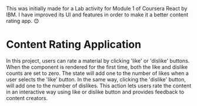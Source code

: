 This was initially made for a Lab activity for Module 1 of Coursera React by IBM. I have improved its UI and features in order to make it a better content rating app. 😊

# Content Rating Application

In this project, users can rate a material by clicking 'like' or 'dislike' buttons. When the component is rendered for the first time, both the like and dislike counts are set to zero. The state will add one to the number of likes when a user selects the 'like' button. In the same way, clicking the 'dislike' button, will add one to the number of dislikes. This action lets users rate the content in an interactive way using like or dislike button and provides feedback to content creators.